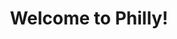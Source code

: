 ---
pid: mp34
title: Welcome to Philly!
location_transcription: FDR Park
coordinates: "[-75.1888212, 39.9031299]"
zipcode: '19148'
gen_neighborhood: South Philadelphia
neighborhood: Whitman,Pennsport,South Philadelphia
outside_phl: 
age: '27'
age_range: 20-29
instagram: 
image_file_name: mp_34.jpg
proposal_transcription: I would love to see something that represents the diversity
  in Philly & how it is ever changing. Something that shows that we are truly the
  city of //brotherly love// & that people of all different backgrounds can call Philly
  their home too.
topic: Brotherly Love,Inclusivity,Uplifting,Race Ethnicity
topic_summary: 0, 0, 0, 0, 0, 0
type: Other No Form
keywords_other: 
credit: Rachel Pishhno
image_labels: 
twitter: 
facebook: 
permalink: "/monuments/mp34/"
layout: item-page
---